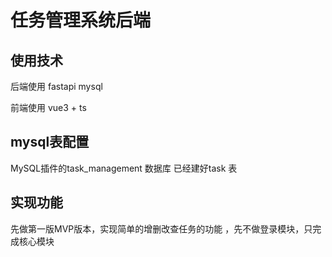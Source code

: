 # 任务管理系统后端

## 使用技术
后端使用 fastapi  mysql 

前端使用 vue3 + ts 

## mysql表配置
MySQL插件的task_management 数据库 已经建好task 表

## 实现功能
先做第一版MVP版本，实现简单的增删改查任务的功能 ，先不做登录模块，只完成核心模块
